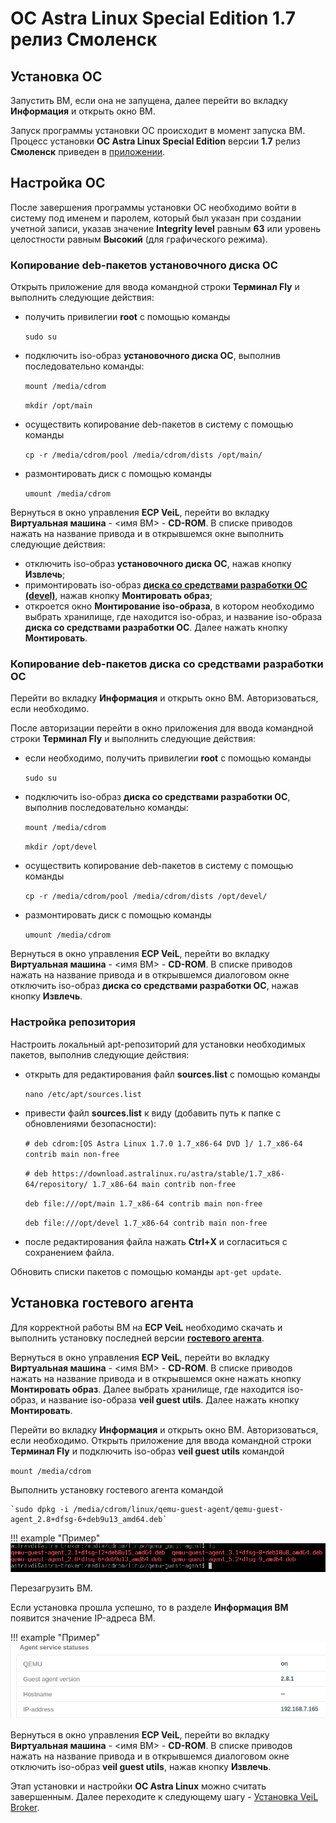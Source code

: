 # ОС Astra Linux Special Edition 1.7 релиз Смоленск

## Установка ОС

Запустить ВМ, если она не запущена, далее перейти во вкладку **Информация** и открыть окно ВМ.

Запуск программы установки ОС происходит в момент запуска ВМ. Процесс установки **ОС 
Astra Linux Special Edition** версии **1.7** релиз **Смоленск** приведен в [приложении](../../../application1-7.md). 
## Настройка ОС

После завершения программы установки ОС необходимо войти в систему под именем и паролем, который был 
указан при создании учетной записи, указав значение **Integrity level** равным **63** или уровень целостности 
равным **Высокий** (для графического режима).

### Копирование deb-пакетов установочного диска ОС

Открыть приложение для ввода командной строки **Терминал Fly** и выполнить следующие действия:

   - получить привилегии **root** с помощью команды
   
     `sudo su`

   - подключить iso-образ **установочного диска ОС**, выполнив последовательно команды:

     `mount /media/cdrom`

     `mkdir /opt/main`

   - осуществить копирование deb-пакетов в систему с помощью команды
   
     `cp -r /media/cdrom/pool /media/cdrom/dists /opt/main/`
   
   - размонтировать диск с помощью команды
   
     `umount /media/cdrom`

Вернуться в окно управления **ECP VeiL**, перейти во вкладку **Виртуальная машина** - <имя ВМ> - **CD-ROM**. 
В списке приводов нажать на название привода и в открывшемся окне выполнить следующие действия:

   - отключить iso-образ **установочного диска ОС**, нажав кнопку **Извлечь**;
   - примонтировать iso-образ 
     [**диска со средствами разработки ОС (devel)**](https://veil-update.mashtab.org/files/astra/smolensk/devel-smolensk-1.6-20.06.2018_15.56.iso), 
     нажав кнопку **Монтировать образ**;
   - откроется окно **Монтирование iso-образа**, в котором необходимо выбрать хранилище, где находится iso-образ, и 
     название iso-образа **диска со средствами разработки ОС**. Далее нажать кнопку **Монтировать**.

### Копирование deb-пакетов диска со средствами разработки ОС

Перейти во вкладку **Информация** и открыть окно ВМ. Авторизоваться, если необходимо.

После авторизации перейти в окно приложения для ввода командной строки **Терминал Fly** и 
выполнить следующие действия:

   - если необходимо, получить привилегии **root** с помощью команды

     `sudo su`

   - подключить iso-образ **диска со средствами разработки ОС**, выполнив последовательно команды:

     `mount /media/cdrom`

     `mkdir /opt/devel`

   - осуществить копирование deb-пакетов в систему с помощью команды
   
     `cp -r /media/cdrom/pool /media/cdrom/dists /opt/devel/`

   - размонтировать диск с помощью команды
   
     `umount /media/cdrom`

Вернуться в окно управления **ECP VeiL**, перейти во вкладку **Виртуальная машина** - <имя ВМ> - **CD-ROM**.
В списке приводов нажать на название привода и в открывшемся диалоговом окне отключить iso-образ **диска со средствами разработки ОС**, 
нажав кнопку **Извлечь**.

### Настройка репозитория

Настроить локальный apt-репозиторий для установки необходимых пакетов, выполнив следующие действия:

   - открыть для редактирования файл **sources.list** с помощью команды

     `nano /etc/apt/sources.list`

   - привести файл **sources.list** к виду (добавить путь к папке с обновлениями безопасности):

     `# deb cdrom:[OS Astra Linux 1.7.0 1.7_x86-64 DVD ]/ 1.7_x86-64 contrib main non-free`
     
     `# deb https://download.astralinux.ru/astra/stable/1.7_x86-64/repository/ 1.7_x86-64 main contrib non-free`
      
     `deb file:///opt/main 1.7_x86-64 contrib main non-free`
     
     `deb file:///opt/devel 1.7_x86-64 contrib main non-free`
     

   - после редактирования файла нажать **Ctrl+Х** и согласиться с сохранением файла. 

Обновить списки пакетов с помощью команды
   `apt-get update`.

## Установка гостевого агента

Для корректной работы ВМ на **ECP VeiL** необходимо скачать и выполнить установку последней версии
[**гостевого агента**](https://veil-update.mashtab.org/veil_agent/).

Вернуться в окно управления **ECP VeiL**, перейти во вкладку **Виртуальная машина** - <имя ВМ> - **CD-ROM**. 
В списке приводов нажать на название привода и в открывшемся окне нажать кнопку **Монтировать образ**. 
Далее выбрать хранилище, где находится iso-образ, и название iso-образа **veil guest utils**. Далее нажать кнопку **Монтировать**. 

Перейти во вкладку **Информация** и открыть окно ВМ. Авторизоваться, если необходимо. 
Открыть приложение для ввода командной строки **Терминал Fly** и подключить iso-образ **veil guest utils** командой
 
  `mount /media/cdrom`

Выполнить установку гостевого агента командой

    `sudo dpkg -i /media/cdrom/linux/qemu-guest-agent/qemu-guest-agent_2.8+dfsg-6+deb9u13_amd64.deb`

   !!! example "Пример"
       ![image](../../../../../_assets/vdi/how_to/guest_list.png)


Перезагрузить ВМ.

Если установка прошла успешно, то в разделе **Информация ВМ** появится значение IP-адреса ВМ.
   
   !!! example "Пример"
       ![image](../../../../../_assets/vdi/how_to/guest_info.png)
   
Вернуться в окно управления **ECP VeiL**, перейти во вкладку **Виртуальная машина** - <имя ВМ> - **CD-ROM**.
В списке приводов нажать на название привода и в открывшемся диалоговом окне отключить iso-образ **veil guest utils**, 
нажав кнопку **Извлечь**.

Этап установки и настройки **ОС Astra Linux** можно считать завершенным. Далее переходите к следующему шагу - 
[Установка VeiL Broker](../../../install/install_broker.md).
